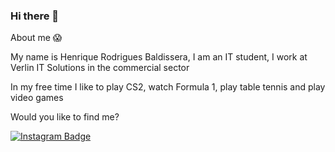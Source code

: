 ### Hi there 👋

About me :scream:

My name is Henrique Rodrigues Baldissera, I am an IT student, I work at Verlin IT Solutions in the commercial sector

In my free time I like to play CS2, watch Formula 1, play table tennis and play video games

Would you like to find me?


[![Instagram Badge](https://img.shields.io/badge/Instagram-E4405F?style=for-the-badge&logo=instagram&logoColor=white&link=https://https://www.instagram.com/sloon.rlk/)](https://instagram.com/arielfelippi)


